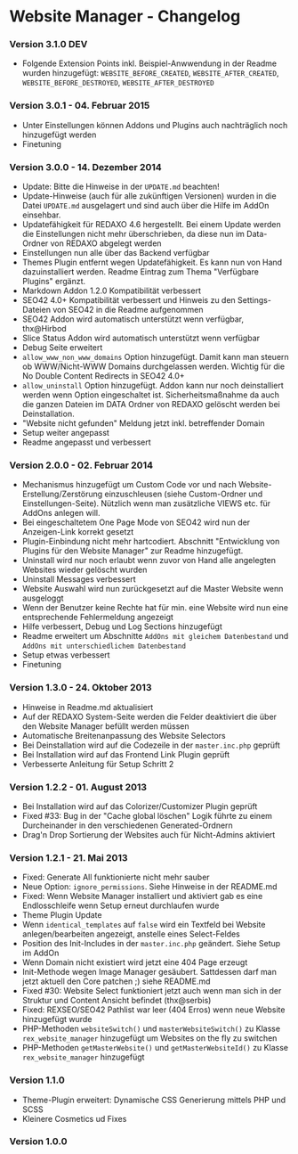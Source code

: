 Website Manager - Changelog
===========================

### Version 3.1.0 DEV

* Folgende Extension Points inkl. Beispiel-Anwwendung in der Readme wurden hinzugefügt: `WEBSITE_BEFORE_CREATED`, `WEBSITE_AFTER_CREATED`, `WEBSITE_BEFORE_DESTROYED`, `WEBSITE_AFTER_DESTROYED`

### Version 3.0.1 - 04. Februar 2015

* Unter Einstellungen können Addons und Plugins auch nachträglich noch hinzugefügt werden
* Finetuning

### Version 3.0.0 - 14. Dezember 2014

* Update: Bitte die Hinweise in der `UPDATE.md` beachten!
* Update-Hinweise (auch für alle zukünftigen Versionen) wurden in die Datei `UPDATE.md` ausgelagert und sind auch über die Hilfe im AddOn einsehbar.
* Updatefähigkeit für REDAXO 4.6 hergestellt. Bei einem Update werden die Einstellungen nicht mehr überschrieben, da diese nun im Data-Ordner von REDAXO abgelegt werden
* Einstellungen nun alle über das Backend verfügbar
* Themes Plugin entfernt wegen Updatefähigkeit. Es kann nun von Hand dazuinstalliert werden. Readme Eintrag zum Thema "Verfügbare Plugins" ergänzt.
* Markdown Addon 1.2.0 Kompatibilität verbessert
* SEO42 4.0+ Kompatibilität verbessert und Hinweis zu den Settings-Dateien von SEO42 in die Readme aufgenommen
* SEO42 Addon wird automatisch unterstützt wenn verfügbar, thx@Hirbod
* Slice Status Addon wird automatisch unterstützt wenn verfügbar
* Debug Seite erweitert
* `allow_www_non_www_domains` Option hinzugefügt. Damit kann man steuern ob WWW/Nicht-WWW Domains durchgelassen werden. Wichtig für die No Double Content Redirects in SEO42 4.0+
* `allow_uninstall` Option hinzugefügt. Addon kann nur noch deinstalliert werden wenn Option eingeschaltet ist. Sicherheitsmaßnahme da auch die ganzen Dateien im DATA Ordner von REDAXO gelöscht werden bei Deinstallation.
* "Website nicht gefunden" Meldung jetzt inkl. betreffender Domain
* Setup weiter angepasst
* Readme angepasst und verbessert

### Version 2.0.0 - 02. Februar 2014

* Mechanismus hinzugefügt um Custom Code vor und nach Website-Erstellung/Zerstörung einzuschleusen (siehe Custom-Ordner und Einstellungen-Seite). Nützlich wenn man zusätzliche VIEWS etc. für AddOns anlegen will.
* Bei eingeschaltetem One Page Mode von SEO42 wird nun der Anzeigen-Link korrekt gesetzt
* Plugin-Einbindung nicht mehr hartcodiert. Abschnitt "Entwicklung von Plugins für den Website Manager" zur Readme hinzugefügt.
* Uninstall wird nur noch erlaubt wenn zuvor von Hand alle angelegten Websites wieder gelöscht wurden
* Uninstall Messages verbessert
* Website Auswahl wird nun zurückgesetzt auf die Master Website wenn ausgeloggt
* Wenn der Benutzer keine Rechte hat für min. eine Website wird nun eine entsprechende Fehlermeldung angezeigt
* Hilfe verbessert, Debug und Log Sections hinzugefügt
* Readme erweitert um Abschnitte `AddOns mit gleichem Datenbestand` und `AddOns mit unterschiedlichem Datenbestand`
* Setup etwas verbessert
* Finetuning

### Version 1.3.0 - 24. Oktober 2013

* Hinweise in Readme.md aktualisiert
* Auf der REDAXO System-Seite werden die Felder deaktiviert die über den Website Manager befüllt werden müssen
* Automatische Breitenanpassung des Website Selectors
* Bei Deinstallation wird auf die Codezeile in der `master.inc.php` geprüft
* Bei Installation wird auf das Frontend Link Plugin geprüft
* Verbesserte Anleitung für Setup Schritt 2

### Version 1.2.2 - 01. August 2013

* Bei Installation wird auf das Colorizer/Customizer Plugin geprüft
* Fixed #33: Bug in der "Cache global löschen" Logik führte zu einem Durcheinander in den verschiedenen Generated-Ordnern
* Drag'n Drop Sortierung der Websites auch für Nicht-Admins aktiviert

### Version 1.2.1 - 21. Mai 2013

* Fixed: Generate All funktionierte nicht mehr sauber
* Neue Option: `ignore_permissions`. Siehe Hinweise in der README.md
* Fixed: Wenn Website Manager installiert und aktiviert gab es eine Endlosschleife wenn Setup erneut durchlaufen wurde
* Theme Plugin Update
* Wenn `identical_templates` auf `false` wird ein Textfeld bei Website anlegen/bearbeiten angezeigt, anstelle eines Select-Feldes
* Position des Init-Includes in der `master.inc.php` geändert. Siehe Setup im AddOn
* Wenn Domain nicht existiert wird jetzt eine 404 Page erzeugt
* Init-Methode wegen Image Manager gesäubert. Sattdessen darf man jetzt aktuell den Core patchen ;) siehe README.md
* Fixed #30: Website Select funktioniert jetzt auch wenn man sich in der Struktur und Content Ansicht befindet (thx@serbis)
* Fixed: REXSEO/SEO42 Pathlist war leer (404 Erros) wenn neue Website hinzugefügt wurde
* PHP-Methoden `websiteSwitch()` und `masterWebsiteSwitch()` zu Klasse `rex_website_manager` hinzugefügt um Websites on the fly zu switchen
* PHP-Methoden `getMasterWebsite()` und `getMasterWebsiteId()` zu Klasse `rex_website_manager` hinzugefügt

### Version 1.1.0

* Theme-Plugin erweitert: Dynamische CSS Generierung mittels PHP und SCSS
* Kleinere Cosmetics ud Fixes

### Version 1.0.0



